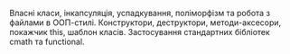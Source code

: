 Власні класи, інкапсуляція, успадкування, поліморфізм та робота з файлами в ООП-стилі.
Конструктори, деструктори, методи-аксесори, покажчик this, шаблон класів.
Застосування стандартних бібліотек cmath та functional.
